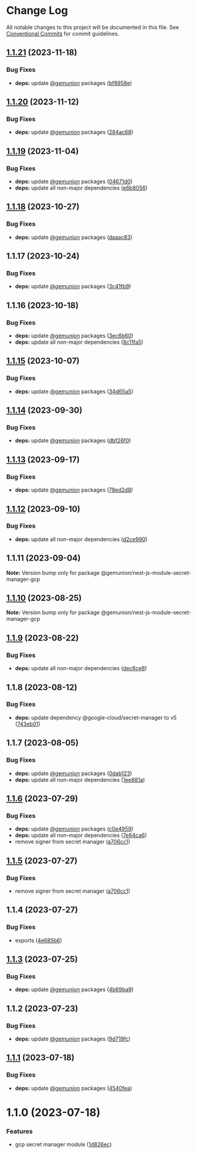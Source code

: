 # Change Log

All notable changes to this project will be documented in this file.
See [Conventional Commits](https://conventionalcommits.org) for commit guidelines.

## [1.1.21](https://github.com/gemunion/nestjs-packages/compare/@gemunion/nest-js-module-secret-manager-gcp@1.1.20...@gemunion/nest-js-module-secret-manager-gcp@1.1.21) (2023-11-18)

### Bug Fixes

- **deps:** update [@gemunion](https://github.com/gemunion) packages ([bf8958e](https://github.com/gemunion/nestjs-packages/commit/bf8958e5bd9b1e22f1867e2e90ca0b212313a0c6))

## [1.1.20](https://github.com/gemunion/nestjs-packages/compare/@gemunion/nest-js-module-secret-manager-gcp@1.1.19...@gemunion/nest-js-module-secret-manager-gcp@1.1.20) (2023-11-12)

### Bug Fixes

- **deps:** update [@gemunion](https://github.com/gemunion) packages ([284ac68](https://github.com/gemunion/nestjs-packages/commit/284ac6886367b326c802b3263deb7b8a97589f18))

## [1.1.19](https://github.com/gemunion/nestjs-packages/compare/@gemunion/nest-js-module-secret-manager-gcp@1.1.18...@gemunion/nest-js-module-secret-manager-gcp@1.1.19) (2023-11-04)

### Bug Fixes

- **deps:** update [@gemunion](https://github.com/gemunion) packages ([04671d0](https://github.com/gemunion/nestjs-packages/commit/04671d09c9622bcc07b119d91d52892bd670b30f))
- **deps:** update all non-major dependencies ([e6b8056](https://github.com/gemunion/nestjs-packages/commit/e6b80564ab65c93870f13587efd5b41f8fb58a02))

## [1.1.18](https://github.com/gemunion/nestjs-packages/compare/@gemunion/nest-js-module-secret-manager-gcp@1.1.17...@gemunion/nest-js-module-secret-manager-gcp@1.1.18) (2023-10-27)

### Bug Fixes

- **deps:** update [@gemunion](https://github.com/gemunion) packages ([daaac83](https://github.com/gemunion/nestjs-packages/commit/daaac836eb1de02894db11e6b853a2e3ac74d0e1))

## 1.1.17 (2023-10-24)

### Bug Fixes

- **deps:** update [@gemunion](https://github.com/gemunion) packages ([3c41fb9](https://github.com/gemunion/nestjs-packages/commit/3c41fb905beb011014faea622f7cb90a0db3df12))

## 1.1.16 (2023-10-18)

### Bug Fixes

- **deps:** update [@gemunion](https://github.com/gemunion) packages ([3ec6b60](https://github.com/gemunion/nestjs-packages/commit/3ec6b608d4957be663d7f0d3eb1b4f0c084e6cfe))
- **deps:** update all non-major dependencies ([8c11fa5](https://github.com/gemunion/nestjs-packages/commit/8c11fa538dd3569df245c96fecbd39205244c1c0))

## [1.1.15](https://github.com/gemunion/nestjs-packages/compare/@gemunion/nest-js-module-secret-manager-gcp@1.1.14...@gemunion/nest-js-module-secret-manager-gcp@1.1.15) (2023-10-07)

### Bug Fixes

- **deps:** update [@gemunion](https://github.com/gemunion) packages ([34d65a5](https://github.com/gemunion/nestjs-packages/commit/34d65a5d7bad9779b825ef9e133cb4cc0b7f3889))

## [1.1.14](https://github.com/gemunion/nestjs-packages/compare/@gemunion/nest-js-module-secret-manager-gcp@1.1.13...@gemunion/nest-js-module-secret-manager-gcp@1.1.14) (2023-09-30)

### Bug Fixes

- **deps:** update [@gemunion](https://github.com/gemunion) packages ([dbf26f0](https://github.com/gemunion/nestjs-packages/commit/dbf26f06df651edca4607c7f62e56dab008f9291))

## [1.1.13](https://github.com/gemunion/nestjs-packages/compare/@gemunion/nest-js-module-secret-manager-gcp@1.1.12...@gemunion/nest-js-module-secret-manager-gcp@1.1.13) (2023-09-17)

### Bug Fixes

- **deps:** update [@gemunion](https://github.com/gemunion) packages ([78ed2d8](https://github.com/gemunion/nestjs-packages/commit/78ed2d8be9f52b8da9ee8894724fcfe587ad6d1f))

## [1.1.12](https://github.com/gemunion/nestjs-packages/compare/@gemunion/nest-js-module-secret-manager-gcp@1.1.11...@gemunion/nest-js-module-secret-manager-gcp@1.1.12) (2023-09-10)

### Bug Fixes

- **deps:** update all non-major dependencies ([d2ce990](https://github.com/gemunion/nestjs-packages/commit/d2ce990467f97cae42d3cfa58f8df20ca32ca4f3))

## 1.1.11 (2023-09-04)

**Note:** Version bump only for package @gemunion/nest-js-module-secret-manager-gcp

## [1.1.10](https://github.com/gemunion/nestjs-packages/compare/@gemunion/nest-js-module-secret-manager-gcp@1.1.9...@gemunion/nest-js-module-secret-manager-gcp@1.1.10) (2023-08-25)

**Note:** Version bump only for package @gemunion/nest-js-module-secret-manager-gcp

## [1.1.9](https://github.com/gemunion/nestjs-packages/compare/@gemunion/nest-js-module-secret-manager-gcp@1.1.8...@gemunion/nest-js-module-secret-manager-gcp@1.1.9) (2023-08-22)

### Bug Fixes

- **deps:** update all non-major dependencies ([dec6ce8](https://github.com/gemunion/nestjs-packages/commit/dec6ce8fe0135599bee726e233c6394711577d30))

## 1.1.8 (2023-08-12)

### Bug Fixes

- **deps:** update dependency @google-cloud/secret-manager to v5 ([743eb01](https://github.com/gemunion/nestjs-packages/commit/743eb01cab8d64dbfc8f1e560562b3f2f2390361))

## 1.1.7 (2023-08-05)

### Bug Fixes

- **deps:** update [@gemunion](https://github.com/gemunion) packages ([0dab123](https://github.com/gemunion/nestjs-packages/commit/0dab123b949b832c932e78c2f9c41d3a15f3ff7b))
- **deps:** update all non-major dependencies ([1ee881a](https://github.com/gemunion/nestjs-packages/commit/1ee881a231084c4c68c605dc336df66928b34b3f))

## [1.1.6](https://github.com/gemunion/nestjs-packages/compare/@gemunion/nest-js-module-secret-manager-gcp@1.1.5...@gemunion/nest-js-module-secret-manager-gcp@1.1.6) (2023-07-29)

### Bug Fixes

- **deps:** update [@gemunion](https://github.com/gemunion) packages ([c0e4959](https://github.com/gemunion/nestjs-packages/commit/c0e49597d0dd4a9113c12fab4b7bc90b7241eed2))
- **deps:** update all non-major dependencies ([7e64ca6](https://github.com/gemunion/nestjs-packages/commit/7e64ca66e1f90ef14b36a9a0f414578a787a49de))
- remove signer from secret manager ([a706cc1](https://github.com/gemunion/nestjs-packages/commit/a706cc1ff5e7ed67a317996c16c97bec6624240a))

## [1.1.5](https://github.com/gemunion/nestjs-packages/compare/@gemunion/nest-js-module-secret-manager-gcp@1.1.4...@gemunion/nest-js-module-secret-manager-gcp@1.1.5) (2023-07-27)

### Bug Fixes

- remove signer from secret manager ([a706cc1](https://github.com/gemunion/nestjs-packages/commit/a706cc1ff5e7ed67a317996c16c97bec6624240a))

## 1.1.4 (2023-07-27)

### Bug Fixes

- exports ([4e685b6](https://github.com/gemunion/nestjs-packages/commit/4e685b639f1d7d7b161255089c245bc4132710d8))

## [1.1.3](https://github.com/gemunion/nestjs-packages/compare/@gemunion/nest-js-module-secret-manager-gcp@1.1.2...@gemunion/nest-js-module-secret-manager-gcp@1.1.3) (2023-07-25)

### Bug Fixes

- **deps:** update [@gemunion](https://github.com/gemunion) packages ([4b69ba9](https://github.com/gemunion/nestjs-packages/commit/4b69ba9d7d405f134acc9d3cc7c6435e20cac6ee))

## 1.1.2 (2023-07-23)

### Bug Fixes

- **deps:** update [@gemunion](https://github.com/gemunion) packages ([9d719fc](https://github.com/gemunion/nestjs-packages/commit/9d719fc585e7f9850afe9d5af55235a619435bf1))

## [1.1.1](https://github.com/gemunion/nestjs-packages/compare/@gemunion/nest-js-module-gcp-secret-manager@1.1.0...@gemunion/nest-js-module-gcp-secret-manager@1.1.1) (2023-07-18)

### Bug Fixes

- **deps:** update [@gemunion](https://github.com/gemunion) packages ([4540fea](https://github.com/gemunion/nestjs-packages/commit/4540feaedb56913ba21006f5fbe0c4557c865c8d))

# 1.1.0 (2023-07-18)

### Features

- gcp secret manager module ([1d826ec](https://github.com/gemunion/nestjs-packages/commit/1d826ec89b4272a30f42a893f7ab0d9c752e6ca4))

